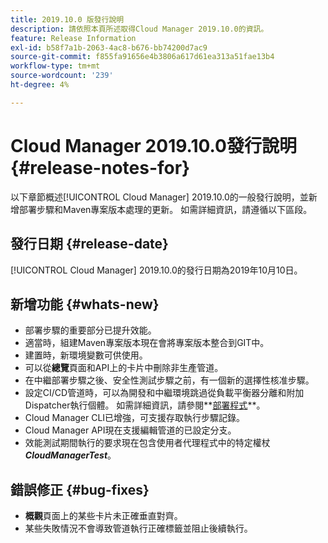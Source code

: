 ```yaml
---
title: 2019.10.0 版發行說明
description: 請依照本頁所述取得Cloud Manager 2019.10.0的資訊。
feature: Release Information
exl-id: b58f7a1b-2063-4ac8-b676-bb74200d7ac9
source-git-commit: f855fa91656e4b3806a617d61ea313a51fae13b4
workflow-type: tm+mt
source-wordcount: '239'
ht-degree: 4%

---
```


# Cloud Manager 2019.10.0發行說明 {#release-notes-for}

以下章節概述[!UICONTROL Cloud Manager] 2019.10.0的一般發行說明，並新增部署步驟和Maven專案版本處理的更新。
如需詳細資訊，請遵循以下區段。

## 發行日期 {#release-date}

[!UICONTROL Cloud Manager] 2019.10.0的發行日期為2019年10月10日。

## 新增功能 {#whats-new}

* 部署步驟的重要部分已提升效能。
* 適當時，組建Maven專案版本現在會將專案版本整合到GIT中。
* 建置時，新環境變數可供使用。
* 可以從&#x200B;**總覽**&#x200B;頁面和API上的卡片中刪除非生產管道。
* 在中繼部署步驟之後、安全性測試步驟之前，有一個新的選擇性核准步驟。
* 設定CI/CD管道時，可以為開發和中繼環境跳過從負載平衡器分離和附加Dispatcher執行個體。
如需詳細資訊，請參閱**[部署程式](/help/using/code-deployment.md)**。
* Cloud Manager CLI已增強，可支援存取執行步驟記錄。
* Cloud Manager API現在支援編輯管道的已設定分支。
* 效能測試期間執行的要求現在包含使用者代理程式中的特定權杖&#x200B;***CloudManagerTest***。

## 錯誤修正 {#bug-fixes}

* **概觀**&#x200B;頁面上的某些卡片未正確垂直對齊。
* 某些失敗情況不會導致管道執行正確標籤並阻止後續執行。
